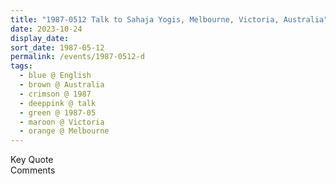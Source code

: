 ```yaml
---
title: "1987-0512 Talk to Sahaja Yogis, Melbourne, Victoria, Australia"
date: 2023-10-24
display_date: 
sort_date: 1987-05-12
permalink: /events/1987-0512-d
tags:
  - blue @ English
  - brown @ Australia
  - crimson @ 1987
  - deeppink @ talk
  - green @ 1987-05
  - maroon @ Victoria
  - orange @ Melbourne
---
```


<wave-list>
  <list-title color="green" width="75">Key Quote</list-title>
  <list-item color="BlanchedAlmond"  width="200"></list-item>
  <list-item color="Lavender"></list-item>
  <list-item color="BlanchedAlmond"></list-item>
</wave-list>

<br>

<wave-list>
  <list-title color="green" width="75">Comments</list-title>
  <list-item color="BlanchedAlmond"  width="200"></list-item>
  <list-item color="Lavender"></list-item>
  <list-item color="BlanchedAlmond"></list-item>
</wave-list>